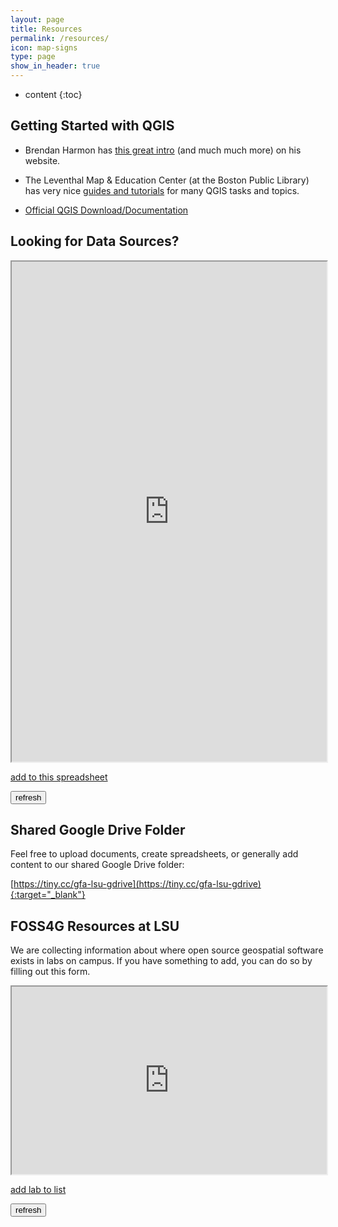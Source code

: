 ```yaml
---
layout: page
title: Resources
permalink: /resources/
icon: map-signs
type: page
show_in_header: true
---
```


* content
{:toc}

## Getting Started with QGIS

- Brendan Harmon has [this great intro](https://baharmon.github.io/intro-to-qgis) (and much much more) on his website.

- The Leventhal Map & Education Center (at the Boston Public Library) has very nice [guides and tutorials](https://geoservices.leventhalmap.org/cartinal/guides/) for many QGIS tasks and topics.

- [Official QGIS Download/Documentation](https://qgis.org)

## Looking for Data Sources?

<iframe id="resource_list" src="https://docs.google.com/spreadsheets/d/e/2PACX-1vT2u1v6ibOZs47sa9z3ssu0WZ5fB3ulpuE9rRWo2_g2T95nYcEjM8JFjOfnst5mN1n9gsxFVQercTcV/pubhtml?widget=true&amp;headers=false" width="100%" height="800px"></iframe>

[add to this spreadsheet](https://docs.google.com/spreadsheets/d/1X1nLwK_xJV1rkle_HWWx3TJfL6-AQLCA9uWq40u6vgE/edit)

<button id="refreshform" onClick="document.getElementById('resource_list').src = document.getElementById('resource_list').src;">refresh</button>

## Shared Google Drive Folder

Feel free to upload documents, create spreadsheets, or generally add content to our shared Google Drive folder:

[https://tiny.cc/gfa-lsu-gdrive](https://tiny.cc/gfa-lsu-gdrive){:target="_blank"}

## FOSS4G Resources at LSU

We are collecting information about where open source geospatial software exists in labs on campus. If you have something to add, you can do so by filling out this form.

<iframe id="lab_list" src="https://docs.google.com/spreadsheets/d/e/2PACX-1vSZzilZ0Uh_mV2jOf9RG6P321NarAANMZAjMLAYE8CmTWRYFVCnJnxSw85-94r7nIHob9fvX66qAEhu/pubhtml?gid=1585524269&amp;single=true&amp;widget=true&amp;headers=false" width="100%" height="300px"></iframe>

[add lab to list](https://forms.gle/UdfJGqBA21M9SVaYA)

<button id="refreshform" onClick="document.getElementById('lab_list').src = document.getElementById('lab_list').src;">refresh</button>
